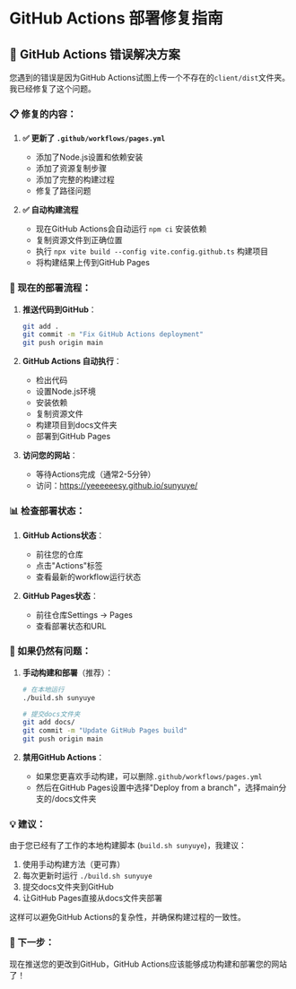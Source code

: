# GitHub Actions 部署修复指南

## 🚨 GitHub Actions 错误解决方案

您遇到的错误是因为GitHub Actions试图上传一个不存在的`client/dist`文件夹。我已经修复了这个问题。

### 📋 修复的内容：

1. **✅ 更新了 `.github/workflows/pages.yml`**
   - 添加了Node.js设置和依赖安装
   - 添加了资源复制步骤
   - 添加了完整的构建过程
   - 修复了路径问题

2. **✅ 自动构建流程**
   - 现在GitHub Actions会自动运行 `npm ci` 安装依赖
   - 复制资源文件到正确位置
   - 执行 `npx vite build --config vite.config.github.ts` 构建项目
   - 将构建结果上传到GitHub Pages

### 🚀 现在的部署流程：

1. **推送代码到GitHub**：
   ```bash
   git add .
   git commit -m "Fix GitHub Actions deployment"
   git push origin main
   ```

2. **GitHub Actions 自动执行**：
   - 检出代码
   - 设置Node.js环境
   - 安装依赖
   - 复制资源文件
   - 构建项目到docs文件夹
   - 部署到GitHub Pages

3. **访问您的网站**：
   - 等待Actions完成（通常2-5分钟）
   - 访问：https://yeeeeeesy.github.io/sunyuye/

### 📊 检查部署状态：

1. **GitHub Actions状态**：
   - 前往您的仓库
   - 点击"Actions"标签
   - 查看最新的workflow运行状态

2. **GitHub Pages状态**：
   - 前往仓库Settings → Pages
   - 查看部署状态和URL

### 🔧 如果仍然有问题：

1. **手动构建和部署**（推荐）：
   ```bash
   # 在本地运行
   ./build.sh sunyuye
   
   # 提交docs文件夹
   git add docs/
   git commit -m "Update GitHub Pages build"
   git push origin main
   ```

2. **禁用GitHub Actions**：
   - 如果您更喜欢手动构建，可以删除`.github/workflows/pages.yml`
   - 然后在GitHub Pages设置中选择"Deploy from a branch"，选择main分支的/docs文件夹

### 💡 建议：

由于您已经有了工作的本地构建脚本 (`build.sh sunyuye`)，我建议：

1. 使用手动构建方法（更可靠）
2. 每次更新时运行 `./build.sh sunyuye`
3. 提交docs文件夹到GitHub
4. 让GitHub Pages直接从docs文件夹部署

这样可以避免GitHub Actions的复杂性，并确保构建过程的一致性。

### 🎯 下一步：

现在推送您的更改到GitHub，GitHub Actions应该能够成功构建和部署您的网站了！